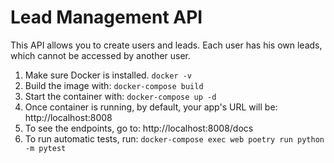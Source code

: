# Lead Management API

This API allows you to create users and leads. Each user has his own leads, which cannot be accessed by another user.

1. Make sure Docker is installed. `docker -v`
2. Build the image with: `docker-compose build`
3. Start the container with: `docker-compose up -d`
4. Once container is running, by default, your app's URL will be:
http://localhost:8008
5. To see the endpoints, go to:
http://localhost:8008/docs
6. To run automatic tests, run:
`docker-compose exec web poetry run python -m pytest`

